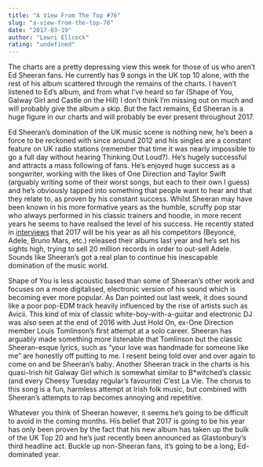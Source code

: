 ```yaml
---
title: "A View From The Top #76"
slug: "a-view-from-the-top-76"
date: "2017-03-19"
author: "Lowri Ellcock"
rating: "undefined"
---
```


The charts are a pretty depressing view this week for those of us who aren’t Ed Sheeran fans. He currently has 9 songs in the UK top 10 alone, with the rest of his album scattered through the remains of the charts. I haven’t listened to Ed’s album, and from what I’ve heard so far (Shape of You, Galway Girl and Castle on the Hill) I don’t think I’m missing out on much and will probably give the album a skip. But the fact remains, Ed Sheeran is a huge figure in our charts and will probably be ever present throughout 2017.

Ed Sheeran’s domination of the UK music scene is nothing new, he’s been a force to be reckoned with since around 2012 and his singles are a constant feature on UK radio stations (remember that time it was nearly impossible to go a full day without hearing Thinking Out Loud?). He’s hugely successful and attracts a mass following of fans. He’s enjoyed huge success as a songwriter, working with the likes of One Direction and Taylor Swift (arguably writing some of their worst songs, but each to their own I guess) and he’s obviously tapped into something that people want to hear and that they relate to, as proven by his constant success. Whilst Sheeran may have been known in his more formative years as the humble, scruffy pop star who always performed in his classic trainers and hoodie, in more recent years he seems to have realised the level of his success. He recently stated in [interviews](http://www.gq-magazine.co.uk/article/ed-sheeran-new-album-divide) that 2017 will be his year as all his competitors (Beyoncé, Adele, Bruno Mars, etc.) released their albums last year and he’s set his sights high, trying to sell 20 million records in order to out-sell Adele. Sounds like Sheeran’s got a real plan to continue his inescapable domination of the music world.

Shape of You is less acoustic based than some of Sheeran’s other work and focuses on a more digitalised, electronic version of his sound which is becoming ever more popular. As Dan pointed out last week, it does sound like a poor pop-EDM track heavily influenced by the rise of artists such as Avicii. This kind of mix of classic white-boy-with-a-guitar and electronic DJ was also seen at the end of 2016 with Just Hold On, ex-One Direction member Louis Tomlinson’s first attempt at a solo career. Sheeran has arguably made something more listenable that Tomlinson but the classic Sheeran-esque lyrics, such as “your love was handmade for someone like me” are honestly off putting to me. I resent being told over and over again to come on and be Sheeran’s baby. Another Sheeran track in the charts is his quasi-Irish hit Galway Girl which is somewhat similar to B\*witched’s classic (and every Cheesy Tuesday regular’s favourite) C’est La Vie. The chorus to this song is a fun, harmless attempt at Irish folk music, but combined with Sheeran’s attempts to rap becomes annoying and repetitive.

Whatever you think of Sheeran however, it seems he’s going to be difficult to avoid in the coming months. His belief that 2017 is going to be his year has only been proven by the fact that his new album has taken up the bulk of the UK Top 20 and he’s just recently been announced as Glastonbury’s third headline act. Buckle up non-Sheeran fans, it’s going to be a long, Ed-dominated year.
